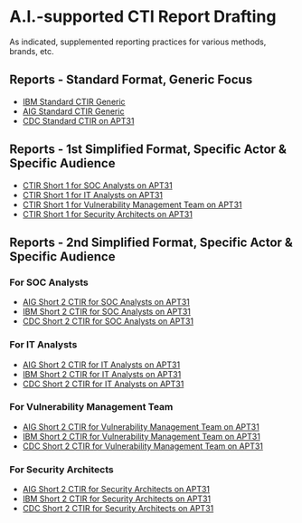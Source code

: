 # A.I.-supported CTI Report Drafting
As indicated, supplemented reporting practices for various methods, brands, etc.

## Reports - Standard Format, Generic Focus

+ [IBM Standard CTIR Generic](IBM-Standard-CTIR-Generic) 
+ [AIG Standard CTIR Generic](AIG-Standard-CTIR-Generic) 
+ [CDC Standard CTIR on APT31](CDC-Standard-CTIR-on-APT31)

## Reports - 1st Simplified Format, Specific Actor & Specific Audience

+ [CTIR Short 1 for SOC Analysts on APT31](CTIR-Short-1-for-SOC-Analysts-on-APT31)
+ [CTIR Short 1 for IT Analysts on APT31](CTIR-Short-1-for-IT-Analysts-on-APT31)
+ [CTIR Short 1 for Vulnerability Management Team on APT31](CTIR-Short-1-for-Vulnerability-Management-Team-on-APT31)
+ [CTIR Short 1 for Security Architects on APT31](CTIR-Short-1-for-Security-Architects-on-APT31)

## Reports - 2nd Simplified Format, Specific Actor & Specific Audience

<h3> For SOC Analysts </h3>

+ [AIG Short 2 CTIR for SOC Analysts on APT31](AIG-Short-2-CTIR-for-SOC-Analysts-on-APT31)
+ [IBM Short 2 CTIR for SOC Analysts on APT31](IBM-Short-2-CTIR-for-SOC-Analysts-on-APT31)
+ [CDC Short 2 CTIR for SOC Analysts on APT31](CDC-Short-2-CTIR-for-SOC-Analysts-on-APT31)

<h3> For IT Analysts </h3>

+ [AIG Short 2 CTIR for IT Analysts on APT31](AIG-Short-2-CTIR-for-IT-Analysts-on-APT31)
+ [IBM Short 2 CTIR for IT Analysts on APT31](IBM-Short-2-CTIR-for-IT-Analysts-on-APT31)
+ [CDC Short 2 CTIR for IT Analysts on APT31](CDC-Short-2-CTIR-for-IT-Analysts-on-APT31)

<h3> For Vulnerability Management Team </h3>

+ [AIG Short 2 CTIR for Vulnerability Management Team on APT31](AIG-Short-2-CTIR-for-Vulnerability-Management-Team-on-APT31)
+ [IBM Short 2 CTIR for Vulnerability Management Team on APT31](IBM-Short-2-CTIR-for-Vulnerability-Management-Team-on-APT31)
+ [CDC Short 2 CTIR for Vulnerability Management Team on APT31](CDC-Short-2-CTIR-for-Vulnerability-Management-Team-on-APT31)

<h3> For Security Architects </h3>

+ [AIG Short 2 CTIR for Security Architects on APT31](AIG-Short-2-CTIR-for-Security-Architects-on-APT31)
+ [IBM Short 2 CTIR for Security Architects on APT31](IBM-Short-2-CTIR-for-Security-Architects-on-APT31)
+ [CDC Short 2 CTIR for Security Architects on APT31](CDC-Short-2-CTIR-for-Security-Architects-on-APT31)
